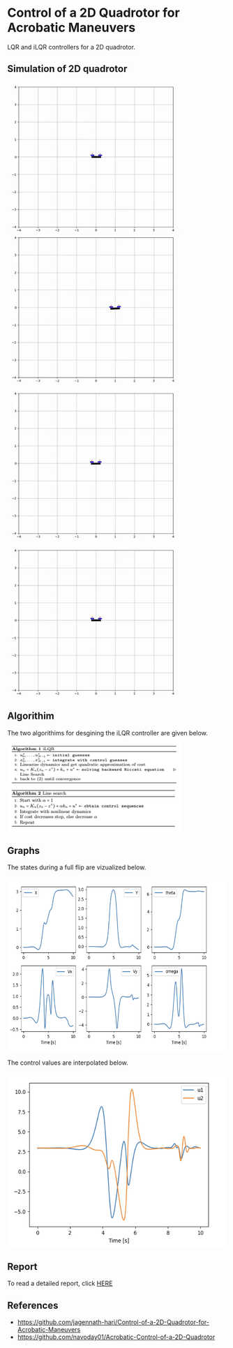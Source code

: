 # Control of a 2D Quadrotor for Acrobatic Maneuvers

LQR and iLQR controllers for a 2D quadrotor.

## Simulation of 2D quadrotor

<p float="center">
  <img src="assets/drone_under_wind.gif" width="400" height="350" />
  <img src="assets/drone_traj.gif" width="400" height="350" />
  <img src="assets/drone_vertical.gif" width="400" height="350" />
  <img src="assets/drone_flip.gif" width="400" height="350" />
</p>

## Algorithim

The two algorithims for desgining the iLQR controller are given below.

<p float="center">
  <img src="assets/iLQR.png" width="400" height="100" />
  <img src="assets/backtracking_line_search.png" width="400" height="100" />
</p>

## Graphs

The states during a full flip are vizualized below.

<p align = 'left'><img src ='assets/quadrotor_states.png' width="600" height="400" ></p>

The control values are interpolated below.

<p align = 'left'><img src ='assets/quadrotor_control.png' width="600" height="400" ></p>

## Report

To read a detailed report, click [HERE](assets/Report.pdf)

## References

-   https://github.com/jagennath-hari/Control-of-a-2D-Quadrotor-for-Acrobatic-Maneuvers
-   https://github.com/navoday01/Acrobatic-Control-of-a-2D-Quadrotor
